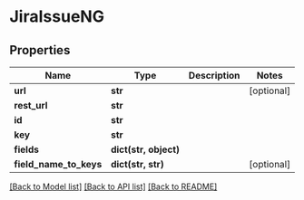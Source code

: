 # JiraIssueNG

## Properties
Name | Type | Description | Notes
------------ | ------------- | ------------- | -------------
**url** | **str** |  | [optional] 
**rest_url** | **str** |  | 
**id** | **str** |  | 
**key** | **str** |  | 
**fields** | **dict(str, object)** |  | 
**field_name_to_keys** | **dict(str, str)** |  | [optional] 

[[Back to Model list]](../README.md#documentation-for-models) [[Back to API list]](../README.md#documentation-for-api-endpoints) [[Back to README]](../README.md)


